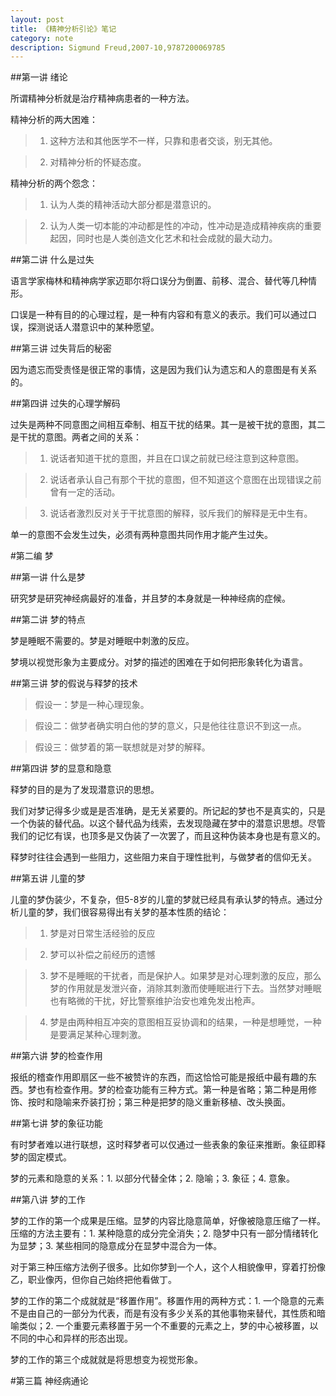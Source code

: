 ```yaml
---
layout: post
title: 《精神分析引论》笔记
category: note
description: Sigmund Freud,2007-10,9787200069785
---
```


##第一讲 绪论

所谓精神分析就是治疗精神病患者的一种方法。

精神分析的两大困难：

>1. 这种方法和其他医学不一样，只靠和患者交谈，别无其他。

>2. 对精神分析的怀疑态度。

精神分析的两个怨念：

>1. 认为人类的精神活动大部分都是潜意识的。

>2. 认为人类一切本能的冲动都是性的冲动，性冲动是造成精神疾病的重要起因，同时也是人类创造文化艺术和社会成就的最大动力。

##第二讲 什么是过失

语言学家梅林和精神病学家迈耶尔将口误分为倒置、前移、混合、替代等几种情形。

口误是一种有目的的心理过程，是一种有内容和有意义的表示。我们可以通过口误，探测说话人潜意识中的某种愿望。

##第三讲 过失背后的秘密

因为遗忘而受责怪是很正常的事情，这是因为我们认为遗忘和人的意图是有关系的。

##第四讲 过失的心理学解码

过失是两种不同意图之间相互牵制、相互干扰的结果。其一是被干扰的意图，其二是干扰的意图。两者之间的关系：

>1. 说话者知道干扰的意图，并且在口误之前就已经注意到这种意图。

>2. 说话者承认自己有那个干扰的意图，但不知道这个意图在出现错误之前曾有一定的活动。

>3. 说话者激烈反对关于干扰意图的解释，驳斥我们的解释是无中生有。

单一的意图不会发生过失，必须有两种意图共同作用才能产生过失。

#第二编 梦

##第一讲 什么是梦

研究梦是研究神经病最好的准备，并且梦的本身就是一种神经病的症候。

##第二讲 梦的特点

梦是睡眠不需要的。梦是对睡眠中刺激的反应。

梦境以视觉形象为主要成分。对梦的描述的困难在于如何把形象转化为语言。

##第三讲 梦的假说与释梦的技术

>假设一：梦是一种心理现象。

>假设二：做梦者确实明白他的梦的意义，只是他往往意识不到这一点。

>假设三：做梦着的第一联想就是对梦的解释。

##第四讲 梦的显意和隐意

释梦的目的是为了发现潜意识的思想。

我们对梦记得多少或是是否准确，是无关紧要的。所记起的梦也不是真实的，只是一个伪装的替代品。以这个替代品为线索，去发现隐藏在梦中的潜意识思想。尽管我们的记忆有误，也顶多是又伪装了一次罢了，而且这种伪装本身也是有意义的。

释梦时往往会遇到一些阻力，这些阻力来自于理性批判，与做梦者的信仰无关。

##第五讲 儿童的梦

儿童的梦伪装少，不复杂，但5-8岁的儿童的梦就已经具有承认梦的特点。通过分析儿童的梦，我们很容易得出有关梦的基本性质的结论：

>1. 梦是对日常生活经验的反应

>2. 梦可以补偿之前经历的遗憾

>3. 梦不是睡眠的干扰者，而是保护人。如果梦是对心理刺激的反应，那么梦的作用就是发泄兴奋，消除其刺激而使睡眠进行下去。当然梦对睡眠也有略微的干扰，好比警察维护治安也难免发出枪声。

>4. 梦是由两种相互冲突的意图相互妥协调和的结果，一种是想睡觉，一种是要满足某种心理刺激。

##第六讲 梦的检查作用

报纸的稽查作用即扇区一些不被赞许的东西，而这恰恰可能是报纸中最有趣的东西。梦也有检查作用。梦的检查功能有三种方式。第一种是省略；第二种是用修饰、按时和隐喻来乔装打扮；第三种是把梦的隐义重新移植、改头换面。

##第七讲 梦的象征功能

有时梦者难以进行联想，这时释梦者可以仅通过一些表象的象征来推断。象征即释梦的固定模式。

梦的元素和隐意的关系：1. 以部分代替全体；2. 隐喻；3. 象征；4. 意象。

##第八讲 梦的工作

梦的工作的第一个成果是压缩。显梦的内容比隐意简单，好像被隐意压缩了一样。压缩的方法主要有：1. 某种隐意的成分完全消失；2. 隐梦中只有一部分情绪转化为显梦；3. 某些相同的隐意成分在显梦中混合为一体。

对于第三种压缩方法例子很多。比如你梦到一个人，这个人相貌像甲，穿着打扮像乙，职业像丙，但你自己始终把他看做丁。

梦的工作的第二个成就就是“移置作用”。移置作用的两种方式：1. 一个隐意的元素不是由自己的一部分为代表，而是有没有多少关系的其他事物来替代，其性质和暗喻类似；2. 一个重要元素移置于另一个不重要的元素之上，梦的中心被移置，以不同的中心和异样的形态出现。

梦的工作的第三个成就就是将思想变为视觉形象。

#第三篇 神经病通论

